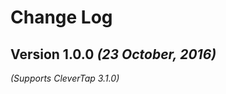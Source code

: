 Change Log
==========

Version 1.0.0 *(23 October, 2016)*
-------------------------------------------
*(Supports CleverTap 3.1.0)*


